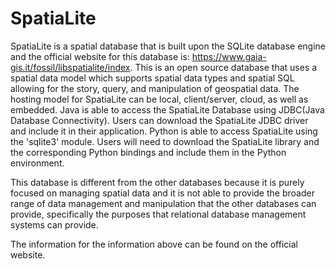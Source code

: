 # SpatiaLite

 SpatiaLite is a spatial database that is built upon the SQLite database engine and the official website for this database is: https://www.gaia-gis.it/fossil/libspatialite/index. This is an open source database that uses a spatial data model which supports spatial data types and spatial SQL allowing for the story, query, and manipulation of geospatial data. The hosting model for SpatiaLite can be local, client/server, cloud, as well as embedded. Java is able to access the SpatiaLite Database using JDBC(Java Database Connectivity). Users can download the SpatiaLite JDBC driver and include it in their application. Python is able to access SpatiaLite using the 'sqlite3' module. Users will need to download the SpatiaLite library and the corresponding Python bindings and include them in the Python environment.

 This database is different from the other databases because it is purely focused on managing spatial data and it is not able to provide the broader range of data management and manipulation that the other databases can provide, specifically the purposes that relational database management systems can provide. 

The information for the information above can be found on the official website.
